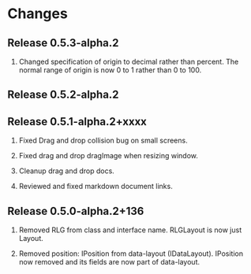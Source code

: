 # Changes

## Release 0.5.3-alpha.2

1. Changed specification of origin to decimal rather than percent. The normal range of origin is now 0 to 1 rather than 0 to 100.

## Release 0.5.2-alpha.2

## Release 0.5.1-alpha.2+xxxx

1. Fixed Drag and drop collision bug on small screens.

2. Fixed drag and drop dragImage when resizing window.

3. Cleanup drag and drop docs.

4. Reviewed and fixed markdown document links.

## Release 0.5.0-alpha.2+136

1. Removed RLG from class and interface name. RLGLayout is now just Layout.

2. Removed position: IPosition from data-layout (IDataLayout). IPosition now removed and its fields are now part of data-layout.
